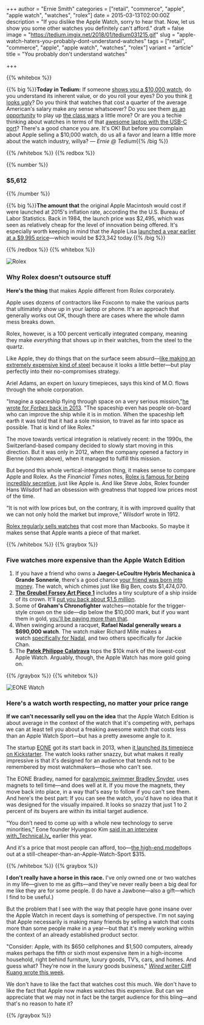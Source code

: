 +++
author = "Ernie Smith"
categories = ["retail", "commerce", "apple", "apple watch", "watches", "rolex"]
date = 2015-03-13T02:00:00Z
description = "If you dislike the Apple Watch, sorry to hear that. Now, let us show you some other watches you definitely can't afford."
draft = false
image = "https://tedium.imgix.net/2018/01/tedium031215.gif"
slug = "apple-watch-haters-you-probably-dont-understand-watches"
tags = ["retail", "commerce", "apple", "apple watch", "watches", "rolex"]
variant = "article"
title = "You probably don't understand watches"

+++

{{% whitebox %}}

{{% big %}}**Today in Tedium:** If someone [shows you a $10,000 watch](http://store.apple.com/us/buy-watch/apple-watch-edition), do you understand its inherent value, or do you roll your eyes? Do you think [it looks ugly](http://bgr.com/2015/03/12/apple-watch-edition-price-10000-dollars/)? Do you think that watches that cost a quarter of the average American's salary make any sense whatsoever? Do you see them [as an opportunity](http://fusion.net/story/53028/does-apples-future-depend-on-income-inequality/) to play up [the class wars](http://www.theatlantic.com/technology/archive/2015/03/with-its-10000-watch-apple-has-lost-its-soul/387316/) a little more? Or are you a techie thinking about watches in terms of that [awesome laptop with the USB-C port](http://www.washingtonpost.com/blogs/the-switch/wp/2015/03/10/the-quiet-computing-revolution-built-into-apples-12-inch-macbook/)? There's a good chance you are. It's OK! But before you complain about Apple selling a $10,000 watch, do us all a favor and learn a little more about the watch industry, willya? _— Ernie @ Tedium_{{% /big %}}

{{% /whitebox %}}
{{% redbox %}}

{{% number %}}
### $5,612
{{% /number %}}

{{% big %}}**The amount that** the original Apple Macintosh would cost if were launched at 2015's inflation rate, according the the U.S. Bureau of Labor Statistics. Back in 1984, the launch price was $2,495, which was seen as relatively cheap for the level of innovation being offered. It's especially worth keeping in mind that the Apple Lisa [launched a year earlier at a $9,995 price](http://www.macworld.com/article/2025408/30-years-of-the-apple-lisa-and-the-apple-iie.html)—which would be $23,342 today.{{% /big %}}

{{% /redbox %}}
{{% whitebox %}}

![Rolex](https://tedium.imgix.net/2018/01/li6jj5zivr4d0y1tcywm.jpg)

### Why Rolex doesn't outsource stuff

**Here's the thing** that makes Apple different from Rolex corporately.

Apple uses dozens of contractors like Foxconn to make the various parts that ultimately show up in your laptop or phone. It's an approach that generally works out OK, though there are cases where the whole damn mess breaks down.

Rolex, however, is a 100 percent vertically integrated company, meaning they make _everything_ that shows up in their watches, from the steel to the quartz.

Like Apple, they do things that on the surface seem absurd—[like making an extremely expensive kind of steel](http://www.ablogtowatch.com/10-things-know-rolex-makes-watches/) because it looks a little better—but play perfectly into their no-compromises strategy.

Ariel Adams, an expert on luxury timepieces, says this kind of M.O. flows through the whole corporation.

"Imagine a spaceship flying through space on a very serious mission,"[he wrote for _Forbes_ back in 2013](http://www.forbes.com/sites/arieladams/2013/12/05/inside-rolex-understanding-the-worlds-most-impressive-watch-maker/). "The spaceship even has people on-board who can improve the ship while it is in motion. When the spaceship left earth it was told that it had a sole mission, to travel as far into space as possible. That is kind of like Rolex."

The move towards vertical integration is relatively recent: in the 1990s, the Switzerland-based company decided to slowly start moving in this direction. But it was only in 2012, when the company opened a factory in Bienne (shown above), when it managed to fulfill this mission.

But beyond this whole vertical-integration thing, it makes sense to compare Apple and Rolex. As the _Financial Times_ notes, [Rolex is famous for being incredibly secretive](http://www.ft.com/intl/cms/s/0/eb3acd7c-3155-11df-9741-00144feabdc0.html#axzz3UCrwggbN), just like Apple is. And like Steve Jobs, Rolex founder Hans Wilsdorf had an obsession with greatness that topped low prices most of the time.

“It is not with low prices but, on the contrary, it is with improved quality that we can not only hold the market but improve,” Wilsdorf wrote in 1912.

[Rolex regularly sells watches](http://sfbne.ws/1EfDsii) that cost more than Macbooks. So maybe it makes sense that Apple wants a piece of that market.

{{% /whitebox %}}
{{% graybox %}}

### Five watches more expensive than the Apple Watch Edition

1. If you have a friend who owns a **Jaeger-LeCoultre Hybris Mechanica à Grande Sonnerie**, there's a good chance [your friend was born into money](http://www.jaeger-lecoultre.com/US/en/watches/hybris-mechanica-a-grande-sonnerie/6033420#/t1). The watch, which chimes just like Big Ben, costs $1,474,070.
2. **[The Greubel Forsey Art Piece 1](http://www.greubelforsey.com/en/collection/art-piece-1)** includes a tiny sculpture of a ship inside of its crown. It'll [put you back about $1.5 million](http://www.wired.com/2014/09/1-5-million-watch-microscopic-sculpture-inside/).
3. Some of **Graham's Chronofighter** watches—notable for the trigger-style crown on the side—dip below the $10,000 mark, but if you want them in gold, [you'll be paying more than that](http://www.luxuryofwatches.com/graham-chronofighter-1695-2cxap-s03a/?gclid=CjwKEAjw8oSoBRCss4qDrP3Y7yUSJACKumZ9BySiCacz5aKdo6JjRbpXZiEgYOgzmSckD88CUc9h-hoCKlvw_wcB).
4. When swinging around a racquet, **Rafael Nadal generally wears a $690,000 watch**. The watch maker Richard Mille makes a watch [specifically for Nadal](http://www.richardmille.com/watch/rm-035-01/?collection=homme), and two others specifically for Jackie Chan.
5. The [**Patek Philippe Calatrava**](https://www.patek.com/contents/default/en/5296R_010.html) tops the $10k mark of the lowest-cost Apple Watch. Arguably, though, the Apple Watch has more gold going on.

{{% /graybox %}}
{{% whitebox %}}

![EONE Watch](https://tedium.imgix.net/2018/01/isknx3jqdfvwr2io4sgz.jpg)

### Here's a watch worth respecting, no matter your price range

**If we can't necessarily sell you on the idea** that the Apple Watch Edition is about average in the context of the watch that it's competing with, perhaps we can at least tell you about a freaking awesome watch that costs less than an Apple Watch Sport—but has a pretty awesome angle to it.

The startup [EONE](https://eone-time.com/) got its start back in 2013, when [it launched its timepiece on Kickstarter](https://www.kickstarter.com/projects/eone/the-bradley-a-timepiece-designed-to-touch-and-see). The watch looks rather snazzy, but what makes it really impressive is that it's designed for an audience that tends not to be remembered by most watchmakers—those who can't see.

The EONE Bradley, named for [paralympic swimmer Bradley Snyder](http://www.npr.org/2012/09/07/160674083/a-year-after-war-wound-american-wins-paralympics), uses magnets to tell time—and does well at it. If you move the magnets, they move back into place, in a way that's easy to follow if you can't see them. And here's the best part: If you can see the watch, you'd have no idea that it was designed for the visually impaired. It looks so snazzy that just 1 to 2 percent of its buyers are within its initial target audience.

“You don’t need to come up with a whole new technology to serve minorities,” Eone founder Hyungsoo Kim [said in an interview with_Technical.ly_](http://technical.ly/dc/2015/01/05/eone-dc-watches-hyungsoo-kim/) earlier this year.

And it's a price that most people can afford, too—[the high-end model](http://shopna.eone-time.com/)tops out at a still-cheaper-than-an-Apple-Watch-Sport $315.

{{% /whitebox %}}
{{% graybox %}}

**I don't really have a horse in this race.** I've only owned one or two watches in my life—given to me as gifts—and they've never really been a big deal for me like they are for some people. (I do have a Jawbone—also a gift—which I find to be useful.)

But the problem that I see with the way that people have gone insane over the Apple Watch in recent days is something of perspective. I'm not saying that Apple necessarily is making many friends by selling a watch that costs more than some people make in a year—but that it's merely working within the context of an already established product sector.

"Consider: Apple, with its $650 cellphones and $1,500 computers, already makes perhaps the fifth or sixth most expensive item in a high-income household, right behind furniture, luxury goods, TV’s, cars, and homes. And guess what? They’re now in the luxury goods business," [_Wired_ writer Cliff Kuang wrote this week](http://www.wired.com/2015/03/apple-watchs-highlow-branding-insane-economies-scale/).

We don't have to like the fact that watches cost this much. We don't have to like the fact that Apple now makes watches this expensive. But can we appreciate that we may not in fact be the target audience for this bling—and that's no reason to hate it?

{{% /graybox %}}